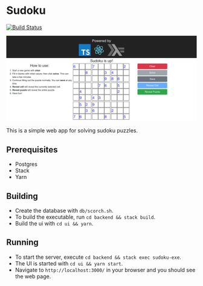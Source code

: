 # Sudoku

[![Build Status](https://travis-ci.com/tbidne/sudoku.svg?branch=master)](https://travis-ci.com/tbidne/sudoku)

![error displaying image](./screenshot.png "sample")

This is a simple web app for solving sudoku puzzles.

## Prerequisites

- Postgres
- Stack
- Yarn

## Building

- Create the database with `db/scorch.sh`.
- To build the executable, run `cd backend && stack build`.
- Build the ui with `cd ui && yarn`.

## Running

- To start the server, execute `cd backend && stack exec sudoku-exe`.
- The UI is started with `cd ui && yarn start`.
- Navigate to `http://localhost:3000/` in your browser and you should see the web page.